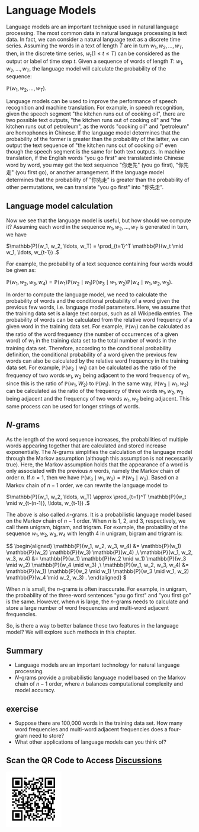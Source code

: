 # Language Models

Language models are an important technique used in natural language processing. The most common data in natural language processing is text data. In fact, we can consider a natural language text as a discrete time series. Assuming the words in a text of length $T$ are in turn $w_1, w_2, \ldots, w_T$, then, in the discrete time series, $w_t$($1 \leq t \leq T$) can be considered as the output or label of time step $t$. Given a sequence of words of length $T$: $w_1, w_2, \ldots, w_T$, the language model will calculate the probability of the sequence:

$\mathbb{P}(w_1, w_2, \ldots, w_T).$


Language models can be used to improve the performance of speech recognition and machine translation. For example, in speech recognition, given the speech segment "the kitchen runs out of cooking oil", there are two possible text outputs, "the kitchen runs out of cooking oil" and "the kitchen runs out of petroleum", as the words "cooking oil" and "petroleum" are homophones in Chinese. If the language model determines that the probability of the former is greater than the probability of the latter, we can output the text sequence of "the kitchen runs out of cooking oil" even though the speech segment is the same for both text outputs. In machine translation, if the English words "you go first" are translated into Chinese word by word, you may get the text sequence "你走先" (you go first), "你先走" (you first go), or another arrangement. If the language model determines that the probability of "你先走" is greater than the probability of other permutations, we can translate "you go first" into "你先走".


## Language model calculation


Now we see that the language model is useful, but how should we compute it? Assuming each word in the sequence $w_1, w_2, \ldots, w_T$ is generated in turn, we have

$\mathbb{P}(w_1, w_2, \ldots, w_T) = \prod_{t=1}^T \mathbb{P}(w_t \mid w_1, \ldots, w_{t-1}) .$

For example, the probability of a text sequence containing four words would be given as:

$\mathbb{P}(w_1, w_2, w_3, w_4) =  \mathbb{P}(w_1) \mathbb{P}(w_2 \mid w_1) \mathbb{P}(w_3 \mid w_1, w_2) \mathbb{P}(w_4 \mid w_1, w_2, w_3) .$

In order to compute the language model, we need to calculate the probability of words and the conditional probability of a word given the previous few words, i.e. language model parameters. Here, we assume that the training data set is a large text corpus, such as all Wikipedia entries. The probability of words can be calculated from the relative word frequency of a given word in the training data set. For example, $\mathbb{P}(w_1)$ can be calculated as the ratio of the word frequency (the number of occurrences of a given word) of $w_1$ in the training data set to the total number of words in the training data set. Therefore, according to the conditional probability definition, the conditional probability of a word given the previous few words can also be calculated by the relative word frequency in the training data set. For example, $\mathbb{P}(w_2 \mid w_1)$ can be calculated as the ratio of the frequency of two words $w_1, w_2$ being adjacent to the word frequency of $w_1$, since this is the ratio of $\mathbb{P}(w_1, W_2)$ to $\mathbb{P}(w_1)$. In the same way, $\mathbb{P}(w_3 \mid w_1, w_2)$ can be calculated as the ratio of the frequency of three words $w_1, w_2, w_3$ being adjacent and the frequency of two words $w_1, w_2$ being adjacent. This same process can be used for longer strings of words.


## $N$-grams

As the length of the word sequence increases, the probabilities of multiple words appearing together that are calculated and stored increase exponentially. The $N$-grams simplifies the calculation of the language model through the Markov assumption (although this assumption is not necessarily true). Here, the Markov assumption holds that the appearance of a word is only associated with the previous $n$ words, namely the Markov chain of order $n$. If $n=1$, then we have $\mathbb{P}(w_3 \mid w_1, w_2) = \mathbb{P}(w_3 \mid w_2)$. Based on a Markov chain of $n-1$ order, we can rewrite the language model to

$\mathbb{P}(w_1, w_2, \ldots, w_T) \approx \prod_{t=1}^T \mathbb{P}(w_t \mid w_{t-(n-1)}, \ldots, w_{t-1}) .$


The above is also called $n$-grams. It is a probabilistic language model based on the Markov chain of $n-1$ order. When $n$ is 1, 2, and 3, respectively, we call them unigram, bigram, and trigram. For example, the probability of the sequence $w_1, w_2, w_3, w_4$ with length 4 in unigram, bigram and trigram is:

$$
\begin{aligned}
\mathbb{P}(w_1, w_2, w_3, w_4) &=  \mathbb{P}(w_1) \mathbb{P}(w_2) \mathbb{P}(w_3) \mathbb{P}(w_4) ,\\
\mathbb{P}(w_1, w_2, w_3, w_4) &=  \mathbb{P}(w_1) \mathbb{P}(w_2 \mid w_1) \mathbb{P}(w_3 \mid w_2) \mathbb{P}(w_4 \mid w_3) ,\\
\mathbb{P}(w_1, w_2, w_3, w_4) &=  \mathbb{P}(w_1) \mathbb{P}(w_2 \mid w_1) \mathbb{P}(w_3 \mid w_1, w_2) \mathbb{P}(w_4 \mid w_2, w_3) .
\end{aligned}
$

When $n$ is small, the $n$-grams is often inaccurate. For example, in unigram, the probability of the three-word sentences "you go first" and "you first go" is the same. However, when $n$ is large, the $n$-grams needs to calculate and store a large number of word frequencies and multi-word adjacent frequencies.

So, is there a way to better balance these two features in the language model? We will explore such methods in this chapter.

## Summary

* Language models are an important technology for natural language processing.
* $N$-grams provide a probabilistic language model based on the Markov chain of $n-1$ order, where $n$ balances computational complexity and model accuracy.


## exercise

* Suppose there are 100,000 words in the training data set. How many word frequencies and multi-word adjacent frequencies does a four-gram need to store?
* What other applications of language models can you think of?


## Scan the QR Code to Access [Discussions](https://discuss.gluon.ai/t/topic/6650)

![](../img/qr_lang-model.svg)

